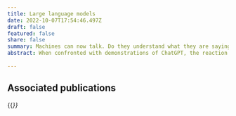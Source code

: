 ```yaml
---
title: Large language models 
date: 2022-10-07T17:54:46.497Z
draft: false
featured: false
share: false
summary: Machines can now talk. Do they understand what they are saying?
abstract: When confronted with demonstrations of ChatGPT, the reaction is very often either that machines now understand language, or that they are nothing but stochastic parrots. The truth is likely more complicated than either response suggests, and also harder to articulate. We need more subtle ways of thinking about thinking machines, and I would like to contribute to that project.  
 
---
```


## Associated publications 

{{<cite page="/publication/bigbench" view="3" >}}
